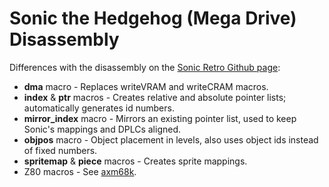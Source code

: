 Sonic the Hedgehog (Mega Drive) Disassembly
===========================================

Differences with the disassembly on the [Sonic Retro Github page](https://github.com/sonicretro/s1disasm):

* __dma__ macro - Replaces writeVRAM and writeCRAM macros.
* __index__ & __ptr__ macros - Creates relative and absolute pointer lists; automatically generates id numbers.
* __mirror_index__ macro - Mirrors an existing pointer list, used to keep Sonic's mappings and DPLCs aligned.
* __objpos__ macro - Object placement in levels, also uses object ids instead of fixed numbers.
* __spritemap__ & __piece__ macros - Creates sprite mappings.
* Z80 macros - See [axm68k](https://github.com/cvghivebrain/axm68k).